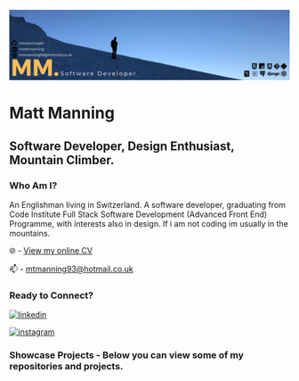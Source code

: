 ![MM Github Banner](./assets/images/github_banner.png)

# Matt Manning
## Software Developer, Design Enthusiast, Mountain Climber.

### Who Am I?

An Englishman living in Switzerland. A software developer, graduating from Code Institute Full Stack Software Development (Advanced Front End) Programme, with interests also in design. If i am not coding im usually in the mountains.

🌐 - [View my online CV](https://mtmanning93.github.io/iam-mtmanning/)

📫 - mtmanning93@hotmail.co.uk

### Ready to Connect?

[<img src='https://img.shields.io/badge/LinkedIn-0077B5?style=for-the-badge&logo=linkedin&logoColor=white' alt='linkedin'>](https://www.linkedin.com/in/matttmanning/)

[<img src='https://img.shields.io/badge/Instagram-E4405F?style=for-the-badge&logo=instagram&logoColor=white' alt='instagram'>](https://www.instagram.com/mattmanning93/)

### Showcase Projects - Below you can view some of my repositories and projects. 

<!--✨

Here are some ideas to get you started:

-  I’m currently working on ...
- 🌱 I’m currently learning ...
- 👯 I’m looking to collaborate on ...
- 🤔 I’m looking for help with ...
- 💬 Ask me about ...
- 😄 Pronouns: ...
-  Fun fact: ...
-->
